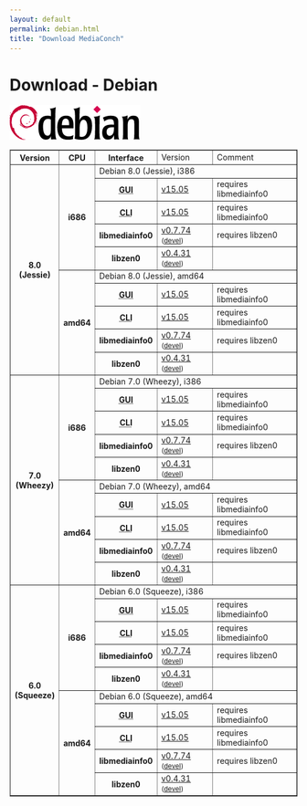 ```yaml
---
layout: default
permalink: debian.html
title: "Download MediaConch"
---
```


# Download - Debian

<img src="images/Debian.png" width="229" height="61"><br/>

<table border="1">
<tr class="table-header">
    <th>Version</th>
    <th>CPU</th>
    <th>Interface</th>
    <td>Version</td>
    <td>Comment</td>
</tr>
<tr>
    <th rowspan="10">8.0<br/>(Jessie)</th>
    <th rowspan="5">i686</th>
    <td class="table-OS" colspan="3" id="8.0.i386">Debian 8.0 (Jessie), i386</td>
</tr>
<tr>
    <th><abbr title="Graphical User Interface">GUI</abbr></th>
    <td><a href="/download/binary/mediaconch-gui/15.05.0/mediaconch-gui_15.05.0-1_i386.Debian_8.0.deb">v15.05</a></td>
    <td>requires libmediainfo0</td>
</tr>
<tr>
    <th><abbr title="Command Line Interface">CLI</abbr></th>
    <td><a href="/download/binary/mediaconch/15.05.0/mediaconch_15.05.0-1_i386.Debian_8.0.deb">v15.05</a></td>
    <td>requires libmediainfo0</td>
</tr>
<tr>
    <th>libmediainfo0</th>
    <td><a href="/download/binary/libmediainfo0/0.7.74/libmediainfo0_0.7.74-1_i386.Debian_8.0.deb">v0.7.74</a><small> (<a href="/download/binary/libmediainfo0/0.7.74/libmediainfo-dev_0.7.74-1_i386.Debian_8.0.deb">devel</a>)</small></td>
    <td>requires libzen0</td>
</tr>
<tr>
    <th>libzen0</th>
    <td><a href="/download/binary/libzen0/0.4.31/libzen0_0.4.31-1_i386.Debian_8.0.deb">v0.4.31</a><small> (<a href="/download/binary/libzen0/0.4.31/libzen-dev_0.4.31-1_i386.Debian_8.0.deb">devel</a>)</small></td>
    <td>&nbsp;</td>
</tr>
<tr>
    <th rowspan="5">amd64</th>
    <td class="table-OS" colspan="3" id="8.0.amd64">Debian 8.0 (Jessie), amd64</td>
</tr>
<tr>
    <th><abbr title="Graphical User Interface">GUI</abbr></th>
    <td><a href="/download/binary/mediaconch-gui/15.05.0/mediaconch-gui_15.05.0-1_amd64.Debian_8.0.deb">v15.05</a></td>
    <td>requires libmediainfo0</td>
</tr>
<tr>
    <th><abbr title="Command Line Interface">CLI</abbr></th>
    <td><a href="/download/binary/mediaconch/15.05.0/mediaconch_15.05.0-1_amd64.Debian_8.0.deb">v15.05</a></td>
    <td>requires libmediainfo0</td>
</tr>
<tr>
    <th>libmediainfo0</th>
    <td><a href="/download/binary/libmediainfo0/0.7.74/libmediainfo0_0.7.74-1_amd64.Debian_8.0.deb">v0.7.74</a><small> (<a href="/download/binary/libmediainfo0/0.7.74/libmediainfo-dev_0.7.74-1_amd64.Debian_8.0.deb">devel</a>)</small></td>
    <td>requires libzen0</td>
</tr>
<tr>
    <th>libzen0</th>
    <td><a href="/download/binary/libzen0/0.4.31/libzen0_0.4.31-1_amd64.Debian_8.0.deb">v0.4.31</a><small> (<a href="/download/binary/libzen0/0.4.31/libzen-dev_0.4.31-1_amd64.Debian_8.0.deb">devel</a>)</small></td>
    <td>&nbsp;</td>
</tr>
<tr>
    <th rowspan="10">7.0<br/>(Wheezy)</th>
    <th rowspan="5">i686</th>
    <td class="table-OS" colspan="3" id="7.0.i386">Debian 7.0 (Wheezy), i386</td>
</tr>
<tr>
    <th><abbr title="Graphical User Interface">GUI</abbr></th>
    <td><a href="/download/binary/mediaconch-gui/15.05.0/mediaconch-gui_15.05.0-1_i386.Debian_7.0.deb">v15.05</a></td>
    <td>requires libmediainfo0</td>
</tr>
<tr>
    <th><abbr title="Command Line Interface">CLI</abbr></th>
    <td><a href="/download/binary/mediaconch/15.05.0/mediaconch_15.05.0-1_i386.Debian_7.0.deb">v15.05</a></td>
    <td>requires libmediainfo0</td>
</tr>
<tr>
    <th>libmediainfo0</th>
    <td><a href="/download/binary/libmediainfo0/0.7.74/libmediainfo0_0.7.74-1_i386.Debian_7.0.deb">v0.7.74</a><small> (<a href="/download/binary/libmediainfo0/0.7.74/libmediainfo-dev_0.7.74-1_i386.Debian_7.0.deb">devel</a>)</small></td>
    <td>requires libzen0</td>
</tr>
<tr>
    <th>libzen0</th>
    <td><a href="/download/binary/libzen0/0.4.31/libzen0_0.4.31-1_i386.Debian_7.0.deb">v0.4.31</a><small> (<a href="/download/binary/libzen0/0.4.31/libzen-dev_0.4.31-1_i386.Debian_7.0.deb">devel</a>)</small></td>
    <td>&nbsp;</td>
</tr>
<tr>
    <th rowspan="5">amd64</th>
    <td class="table-OS" colspan="3" id="7.0.amd64">Debian 7.0 (Wheezy), amd64</td>
</tr>
<tr>
    <th><abbr title="Graphical User Interface">GUI</abbr></th>
    <td><a href="/download/binary/mediaconch-gui/15.05.0/mediaconch-gui_15.05.0-1_amd64.Debian_7.0.deb">v15.05</a></td>
    <td>requires libmediainfo0</td>
</tr>
<tr>
    <th><abbr title="Command Line Interface">CLI</abbr></th>
    <td><a href="/download/binary/mediaconch/15.05.0/mediaconch_15.05.0-1_amd64.Debian_7.0.deb">v15.05</a></td>
    <td>requires libmediainfo0</td>
</tr>
<tr>
    <th>libmediainfo0</th>
    <td><a href="/download/binary/libmediainfo0/0.7.74/libmediainfo0_0.7.74-1_amd64.Debian_7.0.deb">v0.7.74</a><small> (<a href="/download/binary/libmediainfo0/0.7.74/libmediainfo-dev_0.7.74-1_amd64.Debian_7.0.deb">devel</a>)</small></td>
    <td>requires libzen0</td>
</tr>
<tr>
    <th>libzen0</th>
    <td><a href="/download/binary/libzen0/0.4.31/libzen0_0.4.31-1_amd64.Debian_7.0.deb">v0.4.31</a><small> (<a href="/download/binary/libzen0/0.4.31/libzen-dev_0.4.31-1_amd64.Debian_7.0.deb">devel</a>)</small></td>
    <td>&nbsp;</td>
</tr>
<tr>
    <th rowspan="10">6.0<br/>(Squeeze)</th>
    <th rowspan="5">i686</th>
    <td class="table-OS" colspan="3" id="6.0.i386">Debian 6.0 (Squeeze), i386</td>
</tr>
<tr>
    <th><abbr title="Graphical User Interface">GUI</abbr></th>
    <td><a href="/download/binary/mediaconch-gui/15.05.0/mediaconch-gui_15.05.0-1_i386.Debian_6.0.deb">v15.05</a></td>
    <td>requires libmediainfo0</td>
</tr>
<tr>
    <th><abbr title="Command Line Interface">CLI</abbr></th>
    <td><a href="/download/binary/mediaconch/15.05.0/mediaconch_15.05.0-1_i386.Debian_6.0.deb">v15.05</a></td>
    <td>requires libmediainfo0</td>
</tr>
<tr>
    <th>libmediainfo0</th>
    <td><a href="/download/binary/libmediainfo0/0.7.74/libmediainfo0_0.7.74-1_i386.Debian_6.0.deb">v0.7.74</a><small> (<a href="/download/binary/libmediainfo0/0.7.74/libmediainfo-dev_0.7.74-1_i386.Debian_6.0.deb">devel</a>)</small></td>
    <td>requires libzen0</td>
</tr>
<tr>
    <th>libzen0</th>
    <td><a href="/download/binary/libzen0/0.4.31/libzen0_0.4.31-1_i386.Debian_6.0.deb">v0.4.31</a><small> (<a href="/download/binary/libzen0/0.4.31/libzen-dev_0.4.31-1_i386.Debian_6.0.deb">devel</a>)</small></td>
    <td>&nbsp;</td>
</tr>
<tr>
    <th rowspan="5">amd64</th>
    <td class="table-OS" colspan="3" id="6.0.amd64">Debian 6.0 (Squeeze), amd64</td>
</tr>
<tr>
    <th><abbr title="Graphical User Interface">GUI</abbr></th>
    <td><a href="/download/binary/mediaconch-gui/15.05.0/mediaconch-gui_15.05.0-1_amd64.Debian_6.0.deb">v15.05</a></td>
    <td>requires libmediainfo0</td>
</tr>
<tr>
    <th><abbr title="Command Line Interface">CLI</abbr></th>
    <td><a href="/download/binary/mediaconch/15.05.0/mediaconch_15.05.0-1_amd64.Debian_6.0.deb">v15.05</a></td>
    <td>requires libmediainfo0</td>
</tr>
<tr>
    <th>libmediainfo0</th>
    <td><a href="/download/binary/libmediainfo0/0.7.74/libmediainfo0_0.7.74-1_amd64.Debian_6.0.deb">v0.7.74</a><small> (<a href="/download/binary/libmediainfo0/0.7.74/libmediainfo-dev_0.7.74-1_amd64.Debian_6.0.deb">devel</a>)</small></td>
    <td>requires libzen0</td>
</tr>
<tr>
    <th>libzen0</th>
    <td><a href="/download/binary/libzen0/0.4.31/libzen0_0.4.31-1_amd64.Debian_6.0.deb">v0.4.31</a><small> (<a href="/download/binary/libzen0/0.4.31/libzen-dev_0.4.31-1_amd64.Debian_6.0.deb">devel</a>)</small></td>
    <td>&nbsp;</td>
</tr>
</table>
